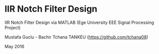 # IIR Notch Filter Design
IIR Notch Filter Design via MATLAB (Ege University EEE Signal Processing Project)

Mustafa Guclu - Bachir Tchana TANKEU (https://github.com/tchana08)

May 2016
